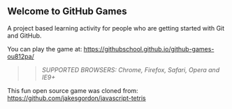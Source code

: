 ## Welcome to GitHub Games

A project based learning activity for people who are getting started with Git and GitHub.

You can play the game at: https://githubschool.github.io/github-games-ou812pa/

>> _*SUPPORTED BROWSERS*: Chrome, Firefox, Safari, Opera and IE9+_

This fun open source game was cloned from: https://github.com/jakesgordon/javascript-tetris
